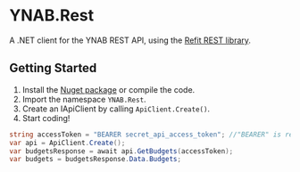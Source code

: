 # YNAB.Rest
A .NET client for the YNAB REST API, using the [Refit REST library](https://github.com/reactiveui/refit).

## Getting Started
1. Install the [Nuget package](https://www.nuget.org/packages/YNAB.Rest/) or compile the code.
2. Import the namespace `YNAB.Rest`.
3. Create an IApiClient by calling `ApiClient.Create()`.
4. Start coding!

```cs
string accessToken = "BEARER secret_api_access_token"; //"BEARER" is required in the accessToken string.
var api = ApiClient.Create();
var budgetsResponse = await api.GetBudgets(accessToken);
var budgets = budgetsResponse.Data.Budgets;
```
